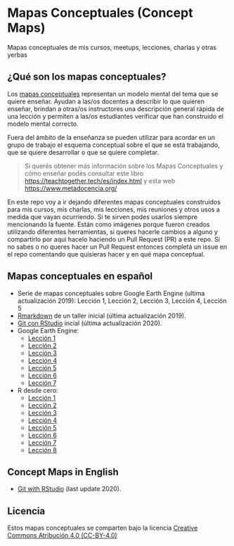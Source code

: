 # Mapas Conceptuales (Concept Maps)

Mapas conceptuales de mis cursos, meetups, lecciones, charlas y otras yerbas

## ¿Qué son los mapas conceptuales?

Los [mapas conceptuales](https://teachtogether.tech/es/index.html#s:memory-concept-maps) representan un modelo mental del tema que se quiere enseñar. Ayudan a las/os docentes a describir lo que quieren enseñar, brindan a otras/os instructores una descripción general rápida de una lección y permiten a las/os estudiantes verificar que han construido el modelo mental correcto.

Fuera del ámbito de la enseñanza se pueden utilizar para acordar en un grupo de trabajo el esquema conceptual sobre el que se está trabajando, que se quiere desarrollar o que se quiere completar.

> Si querés obtener más información sobre los Mapas Conceptuales y cómo enseñar podés consultar este libro https://teachtogether.tech/es/index.html y esta web https://www.metadocencia.org/

En este repo voy a ir dejando diferentes mapas conceptuales construidos para mis cursos, mis charlas, mis lecciones, mis reuniones y otros usos a medida que vayan ocurriendo.  Si te sirven podes usarlos siempre mencionando la fuente.  Están como imágenes porque fueron creados utilizando diferentes herramientas, si queres hacerle cambios a alguno y compartirlo por aqui hacelo haciendo un Pull Request (PR) a este repo.  Si no sabes o no queres hacer un Pull Request entonces completá un issue en el repo comentando que quisieras hacer y en qué mapa conceptual.  

## Mapas conceptuales en español

* Serie de mapas conceptuales sobre Google Earth Engine (ultima actualización 2019): Lección 1, Lección 2, Lección 3, Lección 4, Lección 5
* [Rmarkdown](https://github.com/yabellini/concept_maps/blob/master/es/ConcepMapFull_es.png) de un taller inicial (última actualización 2019).
* [Git con RStudio](https://github.com/yabellini/concept_maps/blob/master/es/git_concept_map.png) incial (última actualización 2020).
* Google Earth Engine:
  - [Lección 1](https://github.com/yabellini/concept_maps/blob/master/es/GEE_Lesson_1.png)
  - [Lección 2](https://github.com/yabellini/concept_maps/blob/master/es/GEE_Lesson_2.png)
  - [Lección 3](https://github.com/yabellini/concept_maps/blob/master/es/GEE_Lesson_3.png)
  - [Lección 4](https://github.com/yabellini/concept_maps/blob/master/es/GEE_Lesson_4.png)
  - [Lección 5](https://github.com/yabellini/concept_maps/blob/master/es/GEE_Lesson_5.png)
  - [Lección 6]()
  - [Lección 7]()
* R desde cero:
  - [Lección 1]()
  - [Lección 2]()
  - [Lección 3]()
  - [Lección 4]()
  - [Lección 5]()
  - [Lección 6]()
  - [Lección 7]()
  - [Lección 8]()
  

## Concept Maps in English

* [Git with RStudio]() (last update 2020).

## Licencia 

Estos mapas conceptuales se comparten bajo la licencia [Creative Commons Atribución 4.0 (CC-BY-4.0)](http://creativecommons.org/licenses/by/4.0/)


